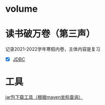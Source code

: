 # volume

# 读书破万卷（第三声）

记录2021-2022学年寒假内卷，主体内容是复习

- [X] [JDBC](01-jdbc/README.md)


# 工具
[jar包下载工具（根据maven坐标查询）](https://repo1.maven.org/)
